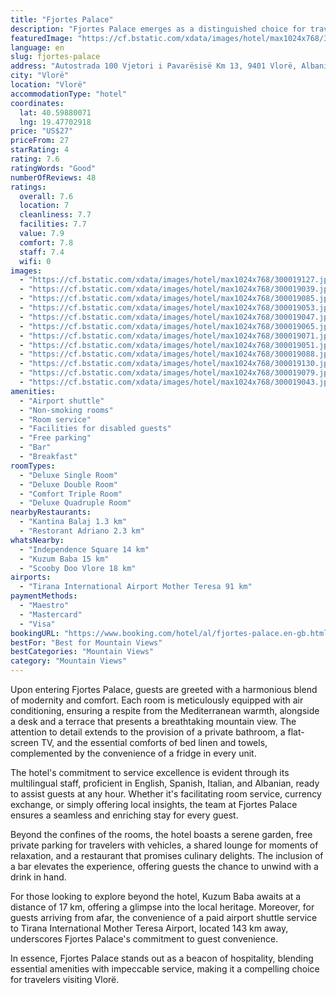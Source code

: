 ```yaml
---
title: "Fjortes Palace"
description: "Fjortes Palace emerges as a distinguished choice for travelers seeking both comfort and convenience in the heart of Vlorë, merely 16 km away from the iconic Independence Square."
featuredImage: "https://cf.bstatic.com/xdata/images/hotel/max1024x768/300019127.jpg?k=37a50cc2544f5da16afb1135c639cdf4b53bd55e08cdf1036c8ea187e5db47de&o=&hp=1"
language: en
slug: fjortes-palace
address: "Autostrada 100 Vjetori i Pavarësisë Km 13, 9401 Vlorë, Albania"
city: "Vlorë"
location: "Vlorë"
accommodationType: "hotel"
coordinates:
  lat: 40.59880071
  lng: 19.47702918
price: "US$27"
priceFrom: 27
starRating: 4
rating: 7.6
ratingWords: "Good"
numberOfReviews: 48
ratings:
  overall: 7.6
  location: 7
  cleanliness: 7.7
  facilities: 7.7
  value: 7.9
  comfort: 7.8
  staff: 7.4
  wifi: 0
images:
  - "https://cf.bstatic.com/xdata/images/hotel/max1024x768/300019127.jpg?k=37a50cc2544f5da16afb1135c639cdf4b53bd55e08cdf1036c8ea187e5db47de&o=&hp=1"
  - "https://cf.bstatic.com/xdata/images/hotel/max1024x768/300019039.jpg?k=cb6fa83e00537c04650fbbef7597f55c4d586b1e692712874e5f8a8aa63bf954&o=&hp=1"
  - "https://cf.bstatic.com/xdata/images/hotel/max1024x768/300019085.jpg?k=f8e43f128ab2b54d6728df55d1001cfd377465768ffc5b1888b32ea3e5a1a811&o=&hp=1"
  - "https://cf.bstatic.com/xdata/images/hotel/max1024x768/300019053.jpg?k=7ce340eaecbfab00928981717983fdd332dc8cd196b4d8f14c4702d499d28f12&o=&hp=1"
  - "https://cf.bstatic.com/xdata/images/hotel/max1024x768/300019047.jpg?k=631479ef827b5012ec63144cdf976dc74d7e28bfe303a10ce7dda1d42c389bc9&o=&hp=1"
  - "https://cf.bstatic.com/xdata/images/hotel/max1024x768/300019065.jpg?k=717013ed4b1c4752293d70f0219769aef6ed2f737de50f3169051d92596281fa&o=&hp=1"
  - "https://cf.bstatic.com/xdata/images/hotel/max1024x768/300019071.jpg?k=b75931c8f3a6d043bb8c591e824c69cf53e11b9d71e31b8edde6de56053bbfd6&o=&hp=1"
  - "https://cf.bstatic.com/xdata/images/hotel/max1024x768/300019051.jpg?k=228d99ad3baec1b5e4df4a34c41a881b5c5eb417c8caa542e46db2a9d52a57d0&o=&hp=1"
  - "https://cf.bstatic.com/xdata/images/hotel/max1024x768/300019088.jpg?k=252b31430b6a1fda7bd285f0434489862c75298d14c549365567faa15fa43208&o=&hp=1"
  - "https://cf.bstatic.com/xdata/images/hotel/max1024x768/300019130.jpg?k=21e83b1b070fb5165f402e4bc1e7ae511dc7465dc658d3b5c0b86e05039bb2f2&o=&hp=1"
  - "https://cf.bstatic.com/xdata/images/hotel/max1024x768/300019079.jpg?k=ceb60962556c3fa09644f3465763597c6435297f2089c47f130d01b91f38b491&o=&hp=1"
  - "https://cf.bstatic.com/xdata/images/hotel/max1024x768/300019043.jpg?k=d0693f2ce3e334111c457e76853776276aedabf9437f16c52bc0c71ccbf4bd51&o=&hp=1"
amenities:
  - "Airport shuttle"
  - "Non-smoking rooms"
  - "Room service"
  - "Facilities for disabled guests"
  - "Free parking"
  - "Bar"
  - "Breakfast"
roomTypes:
  - "Deluxe Single Room"
  - "Deluxe Double Room"
  - "Comfort Triple Room"
  - "Deluxe Quadruple Room"
nearbyRestaurants:
  - "Kantina Balaj 1.3 km"
  - "Restorant Adriano 2.3 km"
whatsNearby:
  - "Independence Square 14 km"
  - "Kuzum Baba 15 km"
  - "Scooby Doo Vlore 18 km"
airports:
  - "Tirana International Airport Mother Teresa 91 km"
paymentMethods:
  - "Maestro"
  - "Mastercard"
  - "Visa"
bookingURL: "https://www.booking.com/hotel/al/fjortes-palace.en-gb.html?aid=8035640"
bestFor: "Best for Mountain Views"
bestCategories: "Mountain Views"
category: "Mountain Views"
---
```


Upon entering Fjortes Palace, guests are greeted with a harmonious blend of modernity and comfort. Each room is meticulously equipped with air conditioning, ensuring a respite from the Mediterranean warmth, alongside a desk and a terrace that presents a breathtaking mountain view. The attention to detail extends to the provision of a private bathroom, a flat-screen TV, and the essential comforts of bed linen and towels, complemented by the convenience of a fridge in every unit.

The hotel's commitment to service excellence is evident through its multilingual staff, proficient in English, Spanish, Italian, and Albanian, ready to assist guests at any hour. Whether it's facilitating room service, currency exchange, or simply offering local insights, the team at Fjortes Palace ensures a seamless and enriching stay for every guest.

Beyond the confines of the rooms, the hotel boasts a serene garden, free private parking for travelers with vehicles, a shared lounge for moments of relaxation, and a restaurant that promises culinary delights. The inclusion of a bar elevates the experience, offering guests the chance to unwind with a drink in hand.

For those looking to explore beyond the hotel, Kuzum Baba awaits at a distance of 17 km, offering a glimpse into the local heritage. Moreover, for guests arriving from afar, the convenience of a paid airport shuttle service to Tirana International Mother Teresa Airport, located 143 km away, underscores Fjortes Palace's commitment to guest convenience.

In essence, Fjortes Palace stands out as a beacon of hospitality, blending essential amenities with impeccable service, making it a compelling choice for travelers visiting Vlorë.